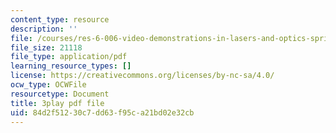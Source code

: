 ```yaml
---
content_type: resource
description: ''
file: /courses/res-6-006-video-demonstrations-in-lasers-and-optics-spring-2008/84d2f51230c7dd63f95ca21bd02e32cb_KtOhRHLE7Q0.pdf
file_size: 21118
file_type: application/pdf
learning_resource_types: []
license: https://creativecommons.org/licenses/by-nc-sa/4.0/
ocw_type: OCWFile
resourcetype: Document
title: 3play pdf file
uid: 84d2f512-30c7-dd63-f95c-a21bd02e32cb
---
```

